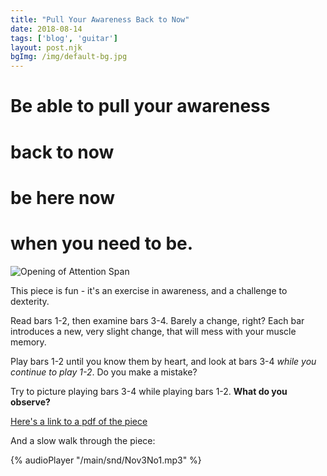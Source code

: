 ```yaml
---
title: "Pull Your Awareness Back to Now"
date: 2018-08-14
tags: ['blog', 'guitar']
layout: post.njk
bgImg: /img/default-bg.jpg
---
```

# Be able to pull your awareness 
# back to now
# be here now
# when you need to be.

![Opening of Attention Span](/main/img/Attention%20Span%20excerpt.png)

This piece is fun - it's an exercise in awareness, and a challenge to dexterity.

Read bars 1-2, then examine bars 3-4. Barely a change, right? Each bar introduces a new, very slight change, that will mess with your muscle memory.

Play bars 1-2 until you know them by heart, and look at bars 3-4 _while you continue to play 1-2_. Do you make a mistake?

Try to picture playing bars 3-4 while playing bars 1-2. **What do you observe?**

[Here's a link to a pdf of the piece](/assets/2-AttentionSpan%20-%20Guitar%201.pdf)

And a slow walk through the piece:

{% audioPlayer "/main/snd/Nov3No1.mp3" %} 




